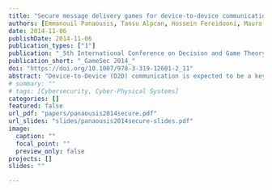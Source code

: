 ```yaml
---
title: "Secure message delivery games for device-to-device communications"
authors: [Emmanouil Panaousis, Tansu Alpcan, Hossein Fereidooni, Mauro Conti]
date: 2014-11-06
publishDate: 2014-11-06
publication_types: ["1"]
publication: "_5th International Conference on Decision and Game Theory for Security_"
publication_short: "_GameSec 2014_"
doi: "https://doi.org/10.1007/978-3-319-12601-2_11"
abstract: "Device-to-Device (D2D) communication is expected to be a key feature supported by next generation cellular networks. D2D can extend the cellular coverage allowing users to communicate when telecommunications infrastructure are highly congested or absent. In D2D networks, any message delivery from a source to a destination relies exclusively on intermediate devices. Each device can run different kinds of mobile security software, which offer protection against viruses and other harmful programs by using real-time scanning in every file entering the device. In this paper, we investigate the best D2D network path to deliver a potentially malicious message from a source to a destination. Although our primary objective is to increase security, we also investigate the contribution of energy costs and quality-of-service to the path selection. To this end, we propose the Secure Message Delivery (SMD) protocol, whose main functionality is determined by the solution of the Secure Message Delivery Game (SMDG). This game is played between the defender (i.e., the D2D network) which abstracts all legitimate network devices and the attacker which abstracts any adversary that can inject different malicious messages into the D2D network in order, for instance, to infect a device with malware. Simulation results demonstrate the degree of improvement that SMD introduces as opposed to a shortest path routing protocol. This improvement has been measured in terms of the defender’s expected cost as defined in SMDGs. This cost includes security expected damages, energy consumption incurred due to messages inspection, and the quality-of-service of the D2D message communications."
# summary: ""
# tags: [Cybersecurity, Cyber-Physical Systems]
categories: []
featured: false
url_pdf: "papers/panaousis2014secure.pdf"
url_slides: "slides/panaousis2014secure-slides.pdf"
image:
  caption: ""
  focal_point: ""
  preview_only: false
projects: []
slides: ""

---
```

